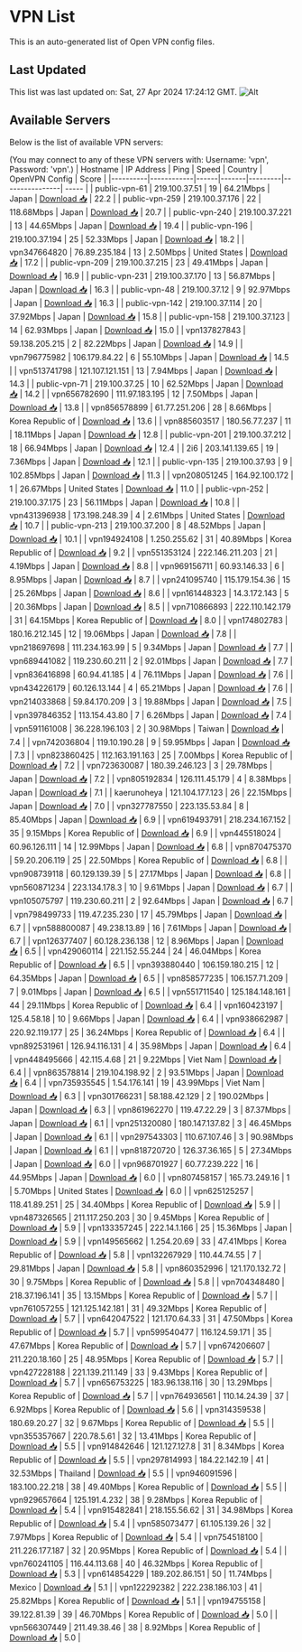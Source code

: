 # VPN List

This is an auto-generated list of Open VPN config files.

## Last Updated

This list was last updated on: Sat, 27 Apr 2024 17:24:12 GMT.
![Alt](https://repobeats.axiom.co/api/embed/186b98318ef1479477931607c1ad7d823f12451f.svg "Repobeats analytics image")

## Available Servers

Below is the list of available VPN servers:

(You may connect to any of these VPN servers with: Username: 'vpn', Password: 'vpn'.)
| Hostname | IP Address | Ping | Speed | Country | OpenVPN Config | Score |
|----------|------------|------|-------|---------|----------------| ----- |
| public-vpn-61 | 219.100.37.51 | 19 | 64.21Mbps | Japan | [Download 📥](./configs/server_0_JP.ovpn) | 22.2 |
| public-vpn-259 | 219.100.37.176 | 22 | 118.68Mbps | Japan | [Download 📥](./configs/server_1_JP.ovpn) | 20.7 |
| public-vpn-240 | 219.100.37.221 | 13 | 44.65Mbps | Japan | [Download 📥](./configs/server_2_JP.ovpn) | 19.4 |
| public-vpn-196 | 219.100.37.194 | 25 | 52.33Mbps | Japan | [Download 📥](./configs/server_3_JP.ovpn) | 18.2 |
| vpn347664820 | 76.89.235.184 | 13 | 2.50Mbps | United States | [Download 📥](./configs/server_4_US.ovpn) | 17.2 |
| public-vpn-209 | 219.100.37.215 | 23 | 49.41Mbps | Japan | [Download 📥](./configs/server_5_JP.ovpn) | 16.9 |
| public-vpn-231 | 219.100.37.170 | 13 | 56.87Mbps | Japan | [Download 📥](./configs/server_6_JP.ovpn) | 16.3 |
| public-vpn-48 | 219.100.37.12 | 9 | 92.97Mbps | Japan | [Download 📥](./configs/server_7_JP.ovpn) | 16.3 |
| public-vpn-142 | 219.100.37.114 | 20 | 37.92Mbps | Japan | [Download 📥](./configs/server_8_JP.ovpn) | 15.8 |
| public-vpn-158 | 219.100.37.123 | 14 | 62.93Mbps | Japan | [Download 📥](./configs/server_9_JP.ovpn) | 15.0 |
| vpn137827843 | 59.138.205.215 | 2 | 82.22Mbps | Japan | [Download 📥](./configs/server_10_JP.ovpn) | 14.9 |
| vpn796775982 | 106.179.84.22 | 6 | 55.10Mbps | Japan | [Download 📥](./configs/server_11_JP.ovpn) | 14.5 |
| vpn513741798 | 121.107.121.151 | 13 | 7.94Mbps | Japan | [Download 📥](./configs/server_12_JP.ovpn) | 14.3 |
| public-vpn-71 | 219.100.37.25 | 10 | 62.52Mbps | Japan | [Download 📥](./configs/server_13_JP.ovpn) | 14.2 |
| vpn656782690 | 111.97.183.195 | 12 | 7.50Mbps | Japan | [Download 📥](./configs/server_14_JP.ovpn) | 13.8 |
| vpn856578899 | 61.77.251.206 | 28 | 8.66Mbps | Korea Republic of | [Download 📥](./configs/server_15_KR.ovpn) | 13.6 |
| vpn885603517 | 180.56.77.237 | 11 | 18.11Mbps | Japan | [Download 📥](./configs/server_16_JP.ovpn) | 12.8 |
| public-vpn-201 | 219.100.37.212 | 18 | 66.94Mbps | Japan | [Download 📥](./configs/server_17_JP.ovpn) | 12.4 |
| 2i6 | 203.141.139.65 | 19 | 7.36Mbps | Japan | [Download 📥](./configs/server_18_JP.ovpn) | 12.1 |
| public-vpn-135 | 219.100.37.93 | 9 | 102.85Mbps | Japan | [Download 📥](./configs/server_19_JP.ovpn) | 11.3 |
| vpn208051245 | 164.92.100.172 | 1 | 26.67Mbps | United States | [Download 📥](./configs/server_20_US.ovpn) | 11.0 |
| public-vpn-252 | 219.100.37.175 | 23 | 56.11Mbps | Japan | [Download 📥](./configs/server_21_JP.ovpn) | 10.8 |
| vpn431396938 | 173.198.248.39 | 4 | 2.61Mbps | United States | [Download 📥](./configs/server_22_US.ovpn) | 10.7 |
| public-vpn-213 | 219.100.37.200 | 8 | 48.52Mbps | Japan | [Download 📥](./configs/server_23_JP.ovpn) | 10.1 |
| vpn194924108 | 1.250.255.62 | 31 | 40.89Mbps | Korea Republic of | [Download 📥](./configs/server_24_KR.ovpn) | 9.2 |
| vpn551353124 | 222.146.211.203 | 21 | 4.19Mbps | Japan | [Download 📥](./configs/server_25_JP.ovpn) | 8.8 |
| vpn969156711 | 60.93.146.33 | 6 | 8.95Mbps | Japan | [Download 📥](./configs/server_26_JP.ovpn) | 8.7 |
| vpn241095740 | 115.179.154.36 | 15 | 25.26Mbps | Japan | [Download 📥](./configs/server_27_JP.ovpn) | 8.6 |
| vpn161448323 | 14.3.172.143 | 5 | 20.36Mbps | Japan | [Download 📥](./configs/server_28_JP.ovpn) | 8.5 |
| vpn710866893 | 222.110.142.179 | 31 | 64.15Mbps | Korea Republic of | [Download 📥](./configs/server_29_KR.ovpn) | 8.0 |
| vpn174802783 | 180.16.212.145 | 12 | 19.06Mbps | Japan | [Download 📥](./configs/server_30_JP.ovpn) | 7.8 |
| vpn218697698 | 111.234.163.99 | 5 | 9.34Mbps | Japan | [Download 📥](./configs/server_31_JP.ovpn) | 7.7 |
| vpn689441082 | 119.230.60.211 | 2 | 92.01Mbps | Japan | [Download 📥](./configs/server_32_JP.ovpn) | 7.7 |
| vpn836416898 | 60.94.41.185 | 4 | 76.11Mbps | Japan | [Download 📥](./configs/server_33_JP.ovpn) | 7.6 |
| vpn434226179 | 60.126.13.144 | 4 | 65.21Mbps | Japan | [Download 📥](./configs/server_34_JP.ovpn) | 7.6 |
| vpn214033868 | 59.84.170.209 | 3 | 19.88Mbps | Japan | [Download 📥](./configs/server_35_JP.ovpn) | 7.5 |
| vpn397846352 | 113.154.43.80 | 7 | 6.26Mbps | Japan | [Download 📥](./configs/server_36_JP.ovpn) | 7.4 |
| vpn591161008 | 36.228.196.103 | 2 | 30.98Mbps | Taiwan | [Download 📥](./configs/server_37_TW.ovpn) | 7.4 |
| vpn742036804 | 119.10.190.28 | 9 | 59.95Mbps | Japan | [Download 📥](./configs/server_38_JP.ovpn) | 7.3 |
| vpn823860425 | 112.163.191.163 | 25 | 7.00Mbps | Korea Republic of | [Download 📥](./configs/server_39_KR.ovpn) | 7.2 |
| vpn723630087 | 180.39.246.123 | 3 | 29.78Mbps | Japan | [Download 📥](./configs/server_40_JP.ovpn) | 7.2 |
| vpn805192834 | 126.111.45.179 | 4 | 8.38Mbps | Japan | [Download 📥](./configs/server_41_JP.ovpn) | 7.1 |
| kaerunoheya | 121.104.177.123 | 26 | 22.15Mbps | Japan | [Download 📥](./configs/server_42_JP.ovpn) | 7.0 |
| vpn327787550 | 223.135.53.84 | 8 | 85.40Mbps | Japan | [Download 📥](./configs/server_43_JP.ovpn) | 6.9 |
| vpn619493791 | 218.234.167.152 | 35 | 9.15Mbps | Korea Republic of | [Download 📥](./configs/server_44_KR.ovpn) | 6.9 |
| vpn445518024 | 60.96.126.111 | 14 | 12.99Mbps | Japan | [Download 📥](./configs/server_45_JP.ovpn) | 6.8 |
| vpn870475370 | 59.20.206.119 | 25 | 22.50Mbps | Korea Republic of | [Download 📥](./configs/server_46_KR.ovpn) | 6.8 |
| vpn908739118 | 60.129.139.39 | 5 | 27.17Mbps | Japan | [Download 📥](./configs/server_47_JP.ovpn) | 6.8 |
| vpn560871234 | 223.134.178.3 | 10 | 9.61Mbps | Japan | [Download 📥](./configs/server_48_JP.ovpn) | 6.7 |
| vpn105075797 | 119.230.60.211 | 2 | 92.64Mbps | Japan | [Download 📥](./configs/server_49_JP.ovpn) | 6.7 |
| vpn798499733 | 119.47.235.230 | 17 | 45.79Mbps | Japan | [Download 📥](./configs/server_50_JP.ovpn) | 6.7 |
| vpn588800087 | 49.238.13.89 | 16 | 7.61Mbps | Japan | [Download 📥](./configs/server_51_JP.ovpn) | 6.7 |
| vpn126377407 | 60.128.236.138 | 12 | 8.96Mbps | Japan | [Download 📥](./configs/server_52_JP.ovpn) | 6.5 |
| vpn429060114 | 221.152.55.244 | 24 | 46.04Mbps | Korea Republic of | [Download 📥](./configs/server_53_KR.ovpn) | 6.5 |
| vpn393880440 | 106.159.180.215 | 12 | 64.35Mbps | Japan | [Download 📥](./configs/server_54_JP.ovpn) | 6.5 |
| vpn858577235 | 106.157.71.209 | 7 | 9.01Mbps | Japan | [Download 📥](./configs/server_55_JP.ovpn) | 6.5 |
| vpn551711540 | 125.184.148.161 | 44 | 29.11Mbps | Korea Republic of | [Download 📥](./configs/server_56_KR.ovpn) | 6.4 |
| vpn160423197 | 125.4.58.18 | 10 | 9.66Mbps | Japan | [Download 📥](./configs/server_57_JP.ovpn) | 6.4 |
| vpn938662987 | 220.92.119.177 | 25 | 36.24Mbps | Korea Republic of | [Download 📥](./configs/server_58_KR.ovpn) | 6.4 |
| vpn892531961 | 126.94.116.131 | 4 | 35.98Mbps | Japan | [Download 📥](./configs/server_59_JP.ovpn) | 6.4 |
| vpn448495666 | 42.115.4.68 | 21 | 9.22Mbps | Viet Nam | [Download 📥](./configs/server_60_VN.ovpn) | 6.4 |
| vpn863578814 | 219.104.198.92 | 2 | 93.51Mbps | Japan | [Download 📥](./configs/server_61_JP.ovpn) | 6.4 |
| vpn735935545 | 1.54.176.141 | 19 | 43.99Mbps | Viet Nam | [Download 📥](./configs/server_62_VN.ovpn) | 6.3 |
| vpn301766231 | 58.188.42.129 | 2 | 190.02Mbps | Japan | [Download 📥](./configs/server_63_JP.ovpn) | 6.3 |
| vpn861962270 | 119.47.22.29 | 3 | 87.37Mbps | Japan | [Download 📥](./configs/server_64_JP.ovpn) | 6.1 |
| vpn251320080 | 180.147.137.82 | 3 | 46.45Mbps | Japan | [Download 📥](./configs/server_65_JP.ovpn) | 6.1 |
| vpn297543303 | 110.67.107.46 | 3 | 90.98Mbps | Japan | [Download 📥](./configs/server_66_JP.ovpn) | 6.1 |
| vpn818720720 | 126.37.36.165 | 5 | 27.34Mbps | Japan | [Download 📥](./configs/server_67_JP.ovpn) | 6.0 |
| vpn968701927 | 60.77.239.222 | 16 | 44.95Mbps | Japan | [Download 📥](./configs/server_68_JP.ovpn) | 6.0 |
| vpn807458157 | 165.73.249.16 | 1 | 5.70Mbps | United States | [Download 📥](./configs/server_69_US.ovpn) | 6.0 |
| vpn625125257 | 118.41.89.251 | 25 | 34.40Mbps | Korea Republic of | [Download 📥](./configs/server_70_KR.ovpn) | 5.9 |
| vpn487326565 | 211.117.250.203 | 30 | 9.45Mbps | Korea Republic of | [Download 📥](./configs/server_71_KR.ovpn) | 5.9 |
| vpn133357245 | 222.14.1.166 | 25 | 15.36Mbps | Japan | [Download 📥](./configs/server_72_JP.ovpn) | 5.9 |
| vpn149565662 | 1.254.20.69 | 33 | 47.41Mbps | Korea Republic of | [Download 📥](./configs/server_73_KR.ovpn) | 5.8 |
| vpn132267929 | 110.44.74.55 | 7 | 29.81Mbps | Japan | [Download 📥](./configs/server_74_JP.ovpn) | 5.8 |
| vpn860352996 | 121.170.132.72 | 30 | 9.75Mbps | Korea Republic of | [Download 📥](./configs/server_75_KR.ovpn) | 5.8 |
| vpn704348480 | 218.37.196.141 | 35 | 13.15Mbps | Korea Republic of | [Download 📥](./configs/server_76_KR.ovpn) | 5.7 |
| vpn761057255 | 121.125.142.181 | 31 | 49.32Mbps | Korea Republic of | [Download 📥](./configs/server_77_KR.ovpn) | 5.7 |
| vpn642047522 | 121.170.64.33 | 31 | 47.50Mbps | Korea Republic of | [Download 📥](./configs/server_78_KR.ovpn) | 5.7 |
| vpn599540477 | 116.124.59.171 | 35 | 47.67Mbps | Korea Republic of | [Download 📥](./configs/server_79_KR.ovpn) | 5.7 |
| vpn674206607 | 211.220.18.160 | 25 | 48.95Mbps | Korea Republic of | [Download 📥](./configs/server_80_KR.ovpn) | 5.7 |
| vpn427228188 | 221.139.211.149 | 33 | 9.43Mbps | Korea Republic of | [Download 📥](./configs/server_81_KR.ovpn) | 5.7 |
| vpn656753225 | 183.96.138.116 | 30 | 13.29Mbps | Korea Republic of | [Download 📥](./configs/server_82_KR.ovpn) | 5.7 |
| vpn764936561 | 110.14.24.39 | 37 | 6.92Mbps | Korea Republic of | [Download 📥](./configs/server_83_KR.ovpn) | 5.6 |
| vpn314359538 | 180.69.20.27 | 32 | 9.67Mbps | Korea Republic of | [Download 📥](./configs/server_84_KR.ovpn) | 5.5 |
| vpn355357667 | 220.78.5.61 | 32 | 13.41Mbps | Korea Republic of | [Download 📥](./configs/server_85_KR.ovpn) | 5.5 |
| vpn914842646 | 121.127.127.8 | 31 | 8.34Mbps | Korea Republic of | [Download 📥](./configs/server_86_KR.ovpn) | 5.5 |
| vpn297814993 | 184.22.142.19 | 41 | 32.53Mbps | Thailand | [Download 📥](./configs/server_87_TH.ovpn) | 5.5 |
| vpn946091596 | 183.100.22.218 | 38 | 49.40Mbps | Korea Republic of | [Download 📥](./configs/server_88_KR.ovpn) | 5.5 |
| vpn929657664 | 125.191.4.232 | 38 | 9.28Mbps | Korea Republic of | [Download 📥](./configs/server_89_KR.ovpn) | 5.4 |
| vpn915482841 | 218.155.56.62 | 31 | 34.98Mbps | Korea Republic of | [Download 📥](./configs/server_90_KR.ovpn) | 5.4 |
| vpn585073477 | 61.105.139.26 | 32 | 7.97Mbps | Korea Republic of | [Download 📥](./configs/server_91_KR.ovpn) | 5.4 |
| vpn754518100 | 211.226.177.187 | 32 | 20.95Mbps | Korea Republic of | [Download 📥](./configs/server_92_KR.ovpn) | 5.4 |
| vpn760241105 | 116.44.113.68 | 40 | 46.32Mbps | Korea Republic of | [Download 📥](./configs/server_93_KR.ovpn) | 5.3 |
| vpn614854229 | 189.202.86.151 | 50 | 11.74Mbps | Mexico | [Download 📥](./configs/server_94_MX.ovpn) | 5.1 |
| vpn122292382 | 222.238.186.103 | 41 | 25.82Mbps | Korea Republic of | [Download 📥](./configs/server_95_KR.ovpn) | 5.1 |
| vpn194755158 | 39.122.81.39 | 39 | 46.70Mbps | Korea Republic of | [Download 📥](./configs/server_96_KR.ovpn) | 5.0 |
| vpn566307449 | 211.49.38.46 | 38 | 8.92Mbps | Korea Republic of | [Download 📥](./configs/server_97_KR.ovpn) | 5.0 |
